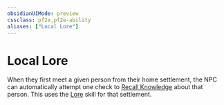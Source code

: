 ```yaml
---
obsidianUIMode: preview
cssclass: pf2e,pf2e-ability
aliases: ["Local Lore"]
---
```

# Local Lore

When they first meet a given person from their home settlement, the NPC can automatically attempt one check to [Recall Knowledge](/rules/actions/recall-knowledge.md) about that person. This uses the [Lore](/compendium/skills.md#Lore) skill for that settlement.